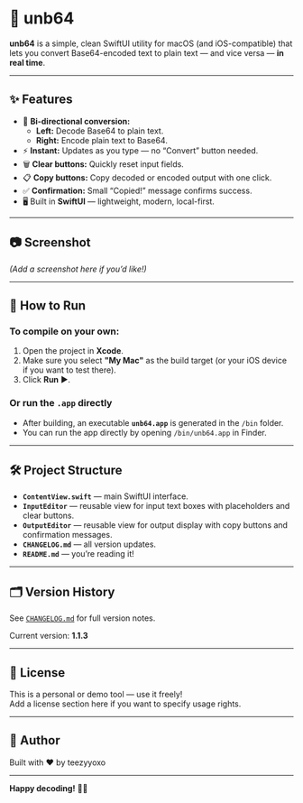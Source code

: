 # 🧩 unb64

**unb64** is a simple, clean SwiftUI utility for macOS (and iOS-compatible) that lets you convert Base64-encoded text to plain text — and vice versa — **in real time**.

---

## ✨ Features

- 🔀 **Bi-directional conversion:**  
  - **Left:** Decode Base64 to plain text.
  - **Right:** Encode plain text to Base64.
- ⚡ **Instant:** Updates as you type — no “Convert” button needed.
- 🗑️ **Clear buttons:** Quickly reset input fields.
- 📋 **Copy buttons:** Copy decoded or encoded output with one click.
- ✅ **Confirmation:** Small “Copied!” message confirms success.
- 🖥️ Built in **SwiftUI** — lightweight, modern, local-first.

---

## 📷 Screenshot

_(Add a screenshot here if you’d like!)_

---

## 🚀 How to Run
### To compile on your own:
1. Open the project in **Xcode**.
2. Make sure you select **"My Mac"** as the build target (or your iOS device if you want to test there).
3. Click **Run** ▶️.
### Or run the `.app` directly  
- After building, an executable **`unb64.app`** is generated in the `/bin` folder.
- You can run the app directly by opening `/bin/unb64.app` in Finder.

---

## 🛠️ Project Structure

- **`ContentView.swift`** — main SwiftUI interface.
- **`InputEditor`** — reusable view for input text boxes with placeholders and clear buttons.
- **`OutputEditor`** — reusable view for output display with copy buttons and confirmation messages.
- **`CHANGELOG.md`** — all version updates.
- **`README.md`** — you’re reading it!

---

## 🗂️ Version History

See [`CHANGELOG.md`](./CHANGELOG.md) for full version notes.

Current version: **1.1.3**

---

## 🤝 License

This is a personal or demo tool — use it freely!  
Add a license section here if you want to specify usage rights.

---

## 🧩 Author

Built with ❤️ by teezyyoxo

---

**Happy decoding!** 🔑✨
